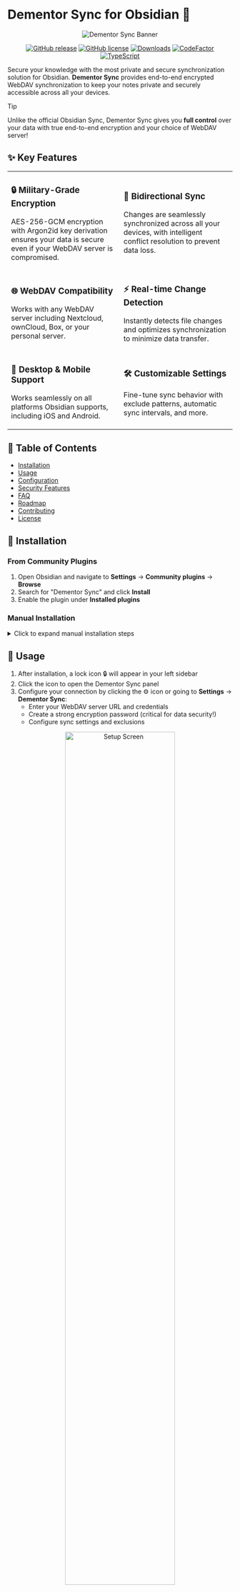 # Dementor Sync for Obsidian 🔐

<div align="center">

![Dementor Sync Banner](https://raw.githubusercontent.com/T-7219/obsidian-dementor-sync/main/assets/banner.png)

[![GitHub release](https://img.shields.io/github/v/release/T-7219/obsidian-dementor-sync?style=flat-square&color=4684b1)](https://github.com/T-7219/obsidian-dementor-sync/releases/latest)
[![GitHub license](https://img.shields.io/github/license/T-7219/obsidian-dementor-sync?style=flat-square&color=4684b1)](LICENSE)
[![Downloads](https://img.shields.io/github/downloads/T-7219/obsidian-dementor-sync/total?color=4684b1&style=flat-square)](https://github.com/T-7219/obsidian-dementor-sync/releases)
[![CodeFactor](https://img.shields.io/codefactor/grade/github/T-7219/obsidian-dementor-sync?style=flat-square)](https://www.codefactor.io/repository/github/T-7219/obsidian-dementor-sync)
[![TypeScript](https://img.shields.io/badge/TypeScript-4.7-blue?style=flat-square&color=3178c6)](https://www.typescriptlang.org/)

</div>

Secure your knowledge with the most private and secure synchronization solution for Obsidian. **Dementor Sync** provides end-to-end encrypted WebDAV synchronization to keep your notes private and securely accessible across all your devices.

> [!TIP]
> Unlike the official Obsidian Sync, Dementor Sync gives you **full control** over your data with true end-to-end encryption and your choice of WebDAV server!

## ✨ Key Features

<table>
  <tr>
    <td width="50%">
      <h3>🔒 Military-Grade Encryption</h3>
      <p>AES-256-GCM encryption with Argon2id key derivation ensures your data is secure even if your WebDAV server is compromised.</p>
    </td>
    <td width="50%">
      <h3>🔄 Bidirectional Sync</h3>
      <p>Changes are seamlessly synchronized across all your devices, with intelligent conflict resolution to prevent data loss.</p>
    </td>
  </tr>
  <tr>
    <td width="50%">
      <h3>🌐 WebDAV Compatibility</h3>
      <p>Works with any WebDAV server including Nextcloud, ownCloud, Box, or your personal server.</p>
    </td>
    <td width="50%">
      <h3>⚡ Real-time Change Detection</h3>
      <p>Instantly detects file changes and optimizes synchronization to minimize data transfer.</p>
    </td>
  </tr>
  <tr>
    <td width="50%">
      <h3>📱 Desktop & Mobile Support</h3>
      <p>Works seamlessly on all platforms Obsidian supports, including iOS and Android.</p>
    </td>
    <td width="50%">
      <h3>🛠️ Customizable Settings</h3>
      <p>Fine-tune sync behavior with exclude patterns, automatic sync intervals, and more.</p>
    </td>
  </tr>
</table>

## 📖 Table of Contents
- [Installation](#-installation)
- [Usage](#-usage)
- [Configuration](#-configuration)
- [Security Features](#-security-features)
- [FAQ](#-frequently-asked-questions)
- [Roadmap](#-roadmap)
- [Contributing](#-contributing)
- [License](#-license)

## 🔧 Installation

### From Community Plugins

1. Open Obsidian and navigate to **Settings** → **Community plugins** → **Browse**
2. Search for "Dementor Sync" and click **Install**
3. Enable the plugin under **Installed plugins**

### Manual Installation

<details>
<summary>Click to expand manual installation steps</summary>

1. Download the `main.js`, `styles.css`, and `manifest.json` files from the [latest release](https://github.com/T-7219/obsidian-dementor-sync/releases/latest)
2. Create a folder called `dementor-sync` in your vault's `.obsidian/plugins/` directory
3. Copy the downloaded files into the `dementor-sync` folder
4. Restart Obsidian and enable the plugin in **Settings** → **Community plugins**

</details>

## 🚀 Usage

1. After installation, a lock icon 🔒 will appear in your left sidebar
2. Click the icon to open the Dementor Sync panel
3. Configure your connection by clicking the ⚙️ icon or going to **Settings** → **Dementor Sync**:
   - Enter your WebDAV server URL and credentials
   - Create a strong encryption password (critical for data security!)
   - Configure sync settings and exclusions

<div align="center">
  <img src="https://raw.githubusercontent.com/T-7219/obsidian-dementor-sync/main/assets/screenshots/setup.png" alt="Setup Screen" width="70%"/>
</div>

> [!IMPORTANT]
> Your encryption password is used to protect your data and is **never** transmitted to the server. If you lose this password, your synchronized data cannot be recovered! Please store it securely.

## ⚙️ Configuration

| Setting | Description |
|---------|-------------|
| **WebDAV URL** | The URL of your WebDAV server (including path) |
| **Username** | Your WebDAV server username |
| **Password** | Your WebDAV server password |
| **Encryption Password** | Password for encrypting/decrypting your data |
| **Auto-sync** | Toggle automatic synchronization |
| **Sync Interval** | How often automatic sync occurs (in minutes) |
| **Excluded Patterns** | Glob patterns for files to exclude from sync |
| **Sync on Startup** | Whether to sync when Obsidian launches |
| **Sync Attachments** | Whether to sync attachment files |

## 🛡️ Security Features

- **End-to-End Encryption**: Your data is encrypted locally before transmission
- **Zero-Knowledge Design**: Your encryption keys never leave your device
- **Modern Cryptography**: AES-256-GCM for encryption, Argon2id for key derivation
- **Encrypted Filenames**: Even filenames are encrypted to protect your privacy
- **No Telemetry**: Your data and usage patterns are never tracked or reported

## ❓ Frequently Asked Questions

<details>
<summary><b>Can I use multiple devices with the same vault?</b></summary>
Yes! Just install Dementor Sync on each device and use the exact same encryption password.
</details>

<details>
<summary><b>What happens if I change my encryption password?</b></summary>
Changing your encryption password requires re-encrypting all your data. Use the "Change Encryption Password" option in settings, which will handle this process automatically.
</details>

<details>
<summary><b>Is Dementor Sync compatible with the official Obsidian Sync?</b></summary>
No, you should use either Dementor Sync or Obsidian Sync, but not both simultaneously for the same vault.
</details>

<details>
<summary><b>What WebDAV providers are recommended?</b></summary>
We recommend Nextcloud (self-hosted or through a provider), pCloud, or Box for their reliable WebDAV implementations.
</details>

## 🗺️ Roadmap

- [ ] Version history and rollback functionality
- [ ] Selective sync for specific folders
- [ ] Improved conflict resolution with visual diffs
- [ ] Additional encryption options
- [ ] Sync statistics and monitoring dashboard
- [ ] Self-contained versioning system

## 🤝 Contributing

Contributions are welcome and appreciated! See [CONTRIBUTING.md](CONTRIBUTING.md) for guidelines.

1. Fork the repository
2. Create your feature branch: `git checkout -b feature/amazing-feature`
3. Commit your changes: `git commit -m 'Add some amazing feature'`
4. Push to the branch: `git push origin feature/amazing-feature`
5. Open a Pull Request

## 📄 License

This project is licensed under the [Creative Commons Attribution 4.0 International License (CC BY 4.0)](LICENSE).

---

<div align="center">
  <p>
    <a href="https://github.com/T-7219/obsidian-dementor-sync/issues">Report Bug</a> •
    <a href="https://github.com/T-7219/obsidian-dementor-sync/issues">Request Feature</a> •
    <a href="https://ko-fi.com/t7219">Buy Me a Coffee</a>
  </p>
  <p>Made with ❤️ for the Obsidian community</p>
</div>

